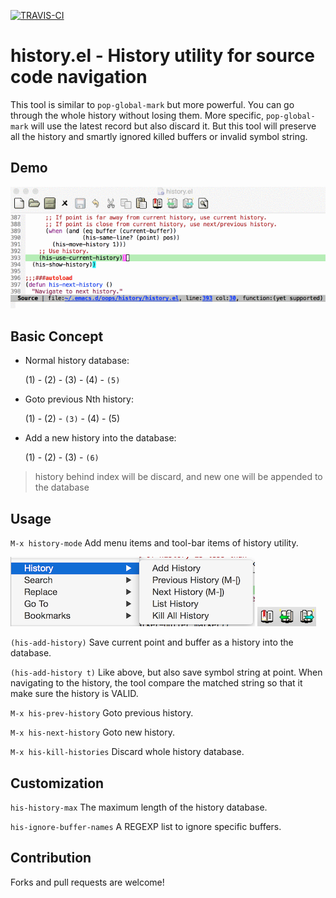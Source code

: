 [![TRAVIS-CI](https://travis-ci.org/boyw165/history.svg?branch=master)](https://travis-ci.org/boyw165/history)

history.el - History utility for source code navigation
=======================================================

This tool is similar to `pop-global-mark` but more powerful.
You can go through the whole history without losing them. More specific, `pop-global-mark` will use the latest record but also discard it. But this tool will preserve all the history and smartly ignored killed buffers or invalid symbol string.

Demo
----
![history screenshot](demo/all.gif "history demo")

Basic Concept
-------------
* Normal history database:

  (1) - (2) - (3) - (4) - `(5)`

* Goto previous Nth history:

  (1) - (2) - `(3)` - (4) - (5)

* Add a new history into the database:

  (1) - (2) - (3) - `(6)`
> history behind index will be discard, and new one will be appended to the
database

Usage
-----
`M-x history-mode` Add menu items and tool-bar items of history utility.

![history screenshot](demo/menu.png "history demo")
![history screenshot](demo/toolbar.png "history demo")

`(his-add-history)` Save current point and buffer as a history into the database.

`(his-add-history t)` Like above, but also save symbol string at point. When navigating to the history, the tool compare the matched string so that it make sure the history is VALID.

`M-x his-prev-history` Goto previous history.

`M-x his-next-history` Goto new history.

`M-x his-kill-histories` Discard whole history database.

Customization
-------------
`his-history-max` The maximum length of the history database.

`his-ignore-buffer-names` A REGEXP list to ignore specific buffers.

Contribution
------------
Forks and pull requests are welcome!
